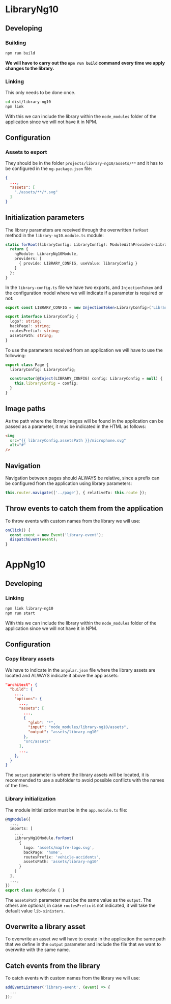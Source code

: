 # LibraryNg10

## Developing
### Building
```bash
npm run build
```
**We will have to carry out the `npm run build` command every time we apply changes to the library.**

### Linking
This only needs to be done once.
```bash
cd dist/library-ng10
npm link
```
With this we can include the library within the `node_modules` folder of the application since we will not have it in NPM.

## Configuration
### Assets to export
They should be in the folder `projects/library-ng10/assets/**` and it has to be configured in the `ng-package.json` file:
```json
{
  ...,
  "assets": [
    "./assets/**/*.svg"
  ]
}
```

## Initialization parameters
The library parameters are received through the overwritten `forRoot` method in the `library-ng10.module.ts` module:
```ts
static forRoot(libraryConfig: LibraryConfig): ModuleWithProviders<LibraryNg10Module> {
  return {
    ngModule: LibraryNg10Module,
    providers: [
      { provide: LIBRARY_CONFIG, useValue: libraryConfig }
    ]
  };
}
```
In the `library-config.ts` file we have two exports, and `InjectionToken` and the configuration model where we will indicate if a parameter is required or not:
```ts
export const LIBRARY_CONFIG = new InjectionToken<LibraryConfig>('Library configuration');

export interface LibraryConfig {
  logo?: string;
  backPage?: string;
  routesPrefix?: string;
  assetsPath: string;
}
```
To use the parameters received from an application we will have to use the following:
```ts
export class Page {
  libraryConfig: LibraryConfig;

  constructor(@Inject(LIBRARY_CONFIG) config: LibraryConfig = null) {
    this.libraryConfig = config;
  }
}
```

## Image paths
As the path where the library images will be found in the application can be passed as a parameter, it mus be indicated in the HTML as follows:
```html
<img
  src="{{ libraryConfig.assetsPath }}/microphone.svg"
  alt="#"
/>
```

## Navigation
Navigation between pages should ALWAYS be relative, since a prefix can be configured from the application using library parameters:
```ts
this.router.navigate(['../page'], { relativeTo: this.route });
```

## Throw events to catch them from the application
To throw events with custom names from the library we will use:
```ts
onClick() {
  const event = new Event('library-event');
  dispatchEvent(event);
}
```

# AppNg10

## Developing
### Linking
```bash
npm link library-ng10
npm run start
```
With this we can include the library within the `node_modules` folder of the application since we will not have it in NPM.

## Configuration
### Copy library assets
We have to indicate in the `angular.json` file where the library assets are located and ALWAYS indicate it above the app assets:
```json
"architect": {
  "build": {
    ...,
    "options": {
      ...,
      "assets": [
        ...,
        {
          "glob": "*",
          "input": "node_modules/library-ng10/assets",
          "output": "assets/library-ng10"
        },
        "src/assets"
      ],
      ...,
    },
  }
}
```
The `output` parameter is where the library assets will be located, it is recommended to use a subfolder to avoid possible conflicts with the names of the files.

### Library initialization
The module initialization must be in the `app.module.ts` file:
```ts
@NgModule({
  ...,
  imports: [
    ...,
    LibraryNg10Module.forRoot(
      {
        logo: 'assets/mapfre-logo.svg',
        backPage: 'home',
        routesPrefix: 'vehicle-accidents',
        assetsPath: 'assets/library-ng10'
      }
    )
  ],
  ...,
})
export class AppModule { }
```
The `assetsPath` parameter must be the same value as the `output`. The others are optional, in case `routesPrefix` is ​​not indicated, it will take the default value `lib-sinisters`.

## Overwrite a library asset
To overwrite an asset we will have to create in the application the same path that we define in the `output` parameter and include the file that we want to overwrite with the same name.

## Catch events from the library
To catch events with custom names from the library we will use:
```ts
addEventListener('library-event', (event) => {
  ...
});
```
